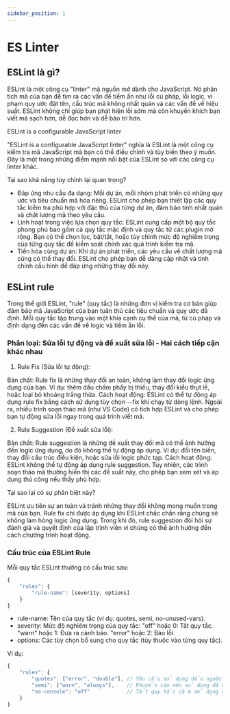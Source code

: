 ```yaml
---
sidebar_position: 1
---
```


# ES Linter

## ESLint là gì?
ESLint là một công cụ "linter" mã nguồn mở dành cho JavaScript. Nó phân tích mã của bạn để tìm ra các vấn đề tiềm ẩn như lỗi cú pháp, lỗi logic, vi phạm quy ước đặt tên, cấu trúc mã không nhất quán và các vấn đề về hiệu suất. ESLint không chỉ giúp bạn phát hiện lỗi sớm mà còn khuyến khích bạn viết mã sạch hơn, dễ đọc hơn và dễ bảo trì hơn.

ESLint is a configurable JavaScript linter

"ESLint is a configurable JavaScript linter" nghĩa là ESLint là một công cụ kiểm tra mã JavaScript mà bạn có thể điều chỉnh và tùy biến theo ý muốn. Đây là một trong những điểm mạnh nổi bật của ESLint so với các công cụ linter khác.

Tại sao khả năng tùy chỉnh lại quan trọng?

- Đáp ứng nhu cầu đa dạng: Mỗi dự án, mỗi nhóm phát triển có những quy ước và tiêu chuẩn mã hóa riêng. ESLint cho phép bạn thiết lập các quy tắc kiểm tra phù hợp với đặc thù của từng dự án, đảm bảo tính nhất quán và chất lượng mã theo yêu cầu.
- Linh hoạt trong việc lựa chọn quy tắc: ESLint cung cấp một bộ quy tắc phong phú bao gồm cả quy tắc mặc định và quy tắc từ các plugin mở rộng. Bạn có thể chọn lọc, bật/tắt, hoặc tùy chỉnh mức độ nghiêm trọng của từng quy tắc để kiểm soát chính xác quá trình kiểm tra mã.
- Tiến hóa cùng dự án: Khi dự án phát triển, các yêu cầu về chất lượng mã cũng có thể thay đổi. ESLint cho phép bạn dễ dàng cập nhật và tinh chỉnh cấu hình để đáp ứng những thay đổi này.

## ESLint rule

Trong thế giới ESLint, "rule" (quy tắc) là những đơn vị kiểm tra cơ bản giúp đảm bảo mã JavaScript của bạn tuân thủ các tiêu chuẩn và quy ước đã định. Mỗi quy tắc tập trung vào một khía cạnh cụ thể của mã, từ cú pháp và định dạng đến các vấn đề về logic và tiềm ẩn lỗi.

### Phân loại: Sửa lỗi tự động và đề xuất sửa lỗi - Hai cách tiếp cận khác nhau

1. Rule Fix (Sửa lỗi tự động):

Bản chất: Rule fix là những thay đổi an toàn, không làm thay đổi logic ứng dụng của bạn. Ví dụ: thêm dấu chấm phẩy bị thiếu, thay đổi kiểu thụt lề, hoặc loại bỏ khoảng trắng thừa.
Cách hoạt động: ESLint có thể tự động áp dụng rule fix bằng cách sử dụng tùy chọn --fix khi chạy từ dòng lệnh. Ngoài ra, nhiều trình soạn thảo mã (như VS Code) có tích hợp ESLint và cho phép bạn tự động sửa lỗi ngay trong quá trình viết mã.

2. Rule Suggestion (Đề xuất sửa lỗi):

Bản chất: Rule suggestion là những đề xuất thay đổi mã có thể ảnh hưởng đến logic ứng dụng, do đó không thể tự động áp dụng. Ví dụ: đổi tên biến, thay đổi cấu trúc điều kiện, hoặc sửa lỗi logic phức tạp.
Cách hoạt động: ESLint không thể tự động áp dụng rule suggestion. Tuy nhiên, các trình soạn thảo mã thường hiển thị các đề xuất này, cho phép bạn xem xét và áp dụng thủ công nếu thấy phù hợp.


Tại sao lại có sự phân biệt này?

ESLint ưu tiên sự an toàn và tránh những thay đổi không mong muốn trong mã của bạn. Rule fix chỉ được áp dụng khi ESLint chắc chắn rằng chúng sẽ không làm hỏng logic ứng dụng. Trong khi đó, rule suggestion đòi hỏi sự đánh giá và quyết định của lập trình viên vì chúng có thể ảnh hưởng đến cách chương trình hoạt động.


### Cấu trúc của ESLint Rule

Mỗi quy tắc ESLint thường có cấu trúc sau:

```JavaScript
{
    "rules": {
        "rule-name": [severity, options]
    }
}
```

- rule-name: Tên của quy tắc (ví dụ: quotes, semi, no-unused-vars).
- severity: Mức độ nghiêm trọng của quy tắc:
"off" hoặc 0: Tắt quy tắc.
"warn" hoặc 1: Đưa ra cảnh báo.
"error" hoặc 2: Báo lỗi.
- options: Các tùy chọn bổ sung cho quy tắc (tùy thuộc vào từng quy tắc).


Ví dụ:

```JavaScript
{
    "rules": {
        "quotes": ["error", "double"], // Yêu cầu sử dụng dấu ngoặc kép đôi
        "semi": ["warn", "always"],    // Khuyến cáo nên sử dụng dấu chấm phẩy
        "no-console": "off"            // Tắt quy tắc cấm sử dụng console
    }
}
```